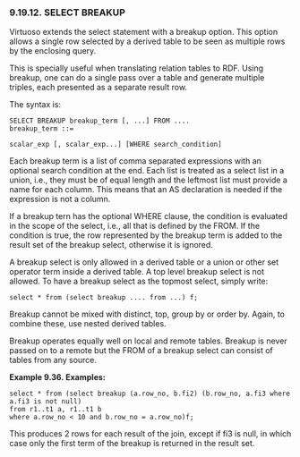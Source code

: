 <div id="selbreackup" class="section">

<div class="titlepage">

<div>

<div>

### 9.19.12. SELECT BREAKUP

</div>

</div>

</div>

Virtuoso extends the select statement with a breakup option. This option
allows a single row selected by a derived table to be seen as multiple
rows by the enclosing query.

This is specially useful when translating relation tables to RDF. Using
breakup, one can do a single pass over a table and generate multiple
triples, each presented as a separate result row.

The syntax is:

``` programlisting
SELECT BREAKUP breakup_term [, ...] FROM ....
breakup_term ::=

scalar_exp [, scalar_exp...] [WHERE search_condition]
```

Each breakup term is a list of comma separated expressions with an
optional search condition at the end. Each list is treated as a select
list in a union, i.e., they must be of equal length and the leftmost
list must provide a name for each column. This means that an AS
declaration is needed if the expression is not a column.

If a breakup tern has the optional WHERE clause, the condition is
evaluated in the scope of the select, i.e., all that is defined by the
FROM. If the condition is true, the row represented by the breakup term
is added to the result set of the breakup select, otherwise it is
ignored.

A breakup select is only allowed in a derived table or a union or other
set operator term inside a derived table. A top level breakup select is
not allowed. To have a breakup select as the topmost select, simply
write:

``` programlisting
select * from (select breakup .... from ...) f;
```

Breakup cannot be mixed with distinct, top, group by or order by. Again,
to combine these, use nested derived tables.

Breakup operates equally well on local and remote tables. Breakup is
never passed on to a remote but the FROM of a breakup select can consist
of tables from any source.

<div id="id34048" class="example">

**Example 9.36. Examples:**

<div class="example-contents">

``` programlisting
select * from (select breakup (a.row_no, b.fi2) (b.row_no, a.fi3 where a.fi3 is not null)
from r1..t1 a, r1..t1 b
where a.row_no < 10 and b.row_no = a.row_no)f;
```

</div>

</div>

  

This produces 2 rows for each result of the join, except if fi3 is null,
in which case only the first term of the breakup is returned in the
result set.

</div>
